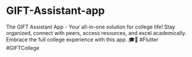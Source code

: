 # GIFT-Assistant-app
The GIFT Assistant App - Your all-in-one solution for college life! Stay organized, connect with peers, access resources, and excel academically. Embrace the full college experience with this app. 🎓📱 #Flutter #GIFTCollege
